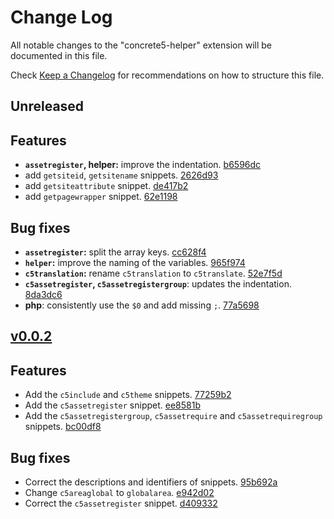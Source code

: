 # Change Log

All notable changes to the "concrete5-helper" extension will be documented in this file.

Check [Keep a Changelog](http://keepachangelog.com/) for recommendations on how to structure this file.

## Unreleased

## Features

- **`assetregister`, helper:** improve the indentation. [b6596dc](https://github.com/puka-tchou/c5_snippets/commit/b6596dc6a8f3a3fe659a459daff9bfb61b842eeb)
- add `getsiteid`, `getsitename` snippets. [2626d93](https://github.com/puka-tchou/c5_snippets/commit/2626d9351171fa3d25e9f44832b2e1533afaf798)
- add `getsiteattribute` snippet. [de417b2](https://github.com/puka-tchou/c5_snippets/commit/de417b2ffcb67305e5c5e83187ae9d39f7f5cc89)
- add `getpagewrapper` snippet. [62e1198](https://github.com/puka-tchou/c5_snippets/commit/62e1198c5758d3727668159049c2aeb732778c7b)

## Bug fixes

- **`assetregister`:** split the array keys. [cc628f4](https://github.com/puka-tchou/c5_snippets/commit/cc628f4e73f493705a35b4981850782b824954d6)
- **`helper`:** improve the naming of the variables. [965f974](https://github.com/puka-tchou/c5_snippets/commit/965f974d9afa44d098d0c3906e118d628481a88e)
- **`c5translation`:** rename `c5translation` to `c5translate`. [52e7f5d](https://github.com/puka-tchou/c5_snippets/commit/52e7f5db7b946fe7a47a1d7e9ef8f7e9d98ed02d)
- **`c5assetregister`, `c5assetregistergroup`**: updates the indentation. [8da3dc6](https://github.com/puka-tchou/c5_snippets/commit/8da3dc6e4336453646f74f8f1f92cba38b10f74b)
- **php**: consistently use the `$0` and add missing `;`. [77a5698](https://github.com/puka-tchou/c5_snippets/commit/77a56986a2b616f08302e28475ceb44b8d2a792b)

## [v0.0.2](https://github.com/puka-tchou/c5_snippets/releases/tag/v0.0.2)

## Features

- Add the `c5include` and `c5theme` snippets. [77259b2](https://github.com/puka-tchou/c5_snippets/commit/77259b29b0cdc13ef505a5d7df2a115848cca255)
- Add the `c5assetregister` snippet. [ee8581b](https://github.com/puka-tchou/c5_snippets/commit/ee8581b17502cdf06fe54564560df3843f25b6a8)
- Add the `c5assetregistergroup`, `c5assetrequire` and `c5assetrequiregroup` snippets. [bc00df8](https://github.com/puka-tchou/c5_snippets/commit/bc00df809ab03bc3eee8b28ae2bbb78eb0edc10d)

## Bug fixes

- Correct the descriptions and identifiers of snippets. [95b692a](https://github.com/puka-tchou/c5_snippets/commit/95b692a540798f378632ffbf331fd5835fffbd17)
- Change `c5areaglobal` to `globalarea`. [e942d02](https://github.com/puka-tchou/c5_snippets/commit/e942d023c9a87eb80970a570f652980896c275e0)
- Correct the `c5assetregister` snippet. [d409332](https://github.com/puka-tchou/c5_snippets/commit/d409332df3fa97b17d9505f33e5da713884c0995)

